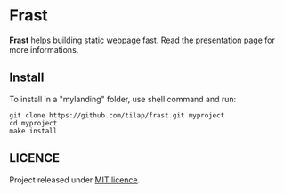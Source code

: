 # Frast

**Frast** helps building static webpage fast. Read [the presentation page](http://tilap.github.io/frast) for more informations.

## Install

To install in a "mylanding" folder, use shell command and run:

```
git clone https://github.com/tilap/frast.git myproject
cd myproject
make install
```

## LICENCE

Project released under [MIT licence](https://raw.githubusercontent.com/tilap/gulppage/master/LICENCE).

